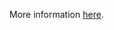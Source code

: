 More information [here](https://docs.prismacloud.io/en/enterprise-edition/policy-reference/aws-policies/aws-networking-policies/bc-aws-379).
